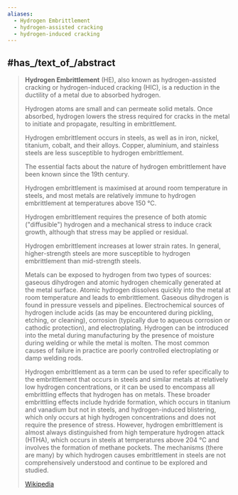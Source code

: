 ```yaml
---
aliases:
  - Hydrogen Embrittlement
  - hydrogen-assisted cracking
  - hydrogen-induced cracking
---
```


## #has_/text_of_/abstract 

> **Hydrogen Embrittlement** (HE), also known as hydrogen-assisted cracking 
> or hydrogen-induced cracking (HIC), 
> is a reduction in the ductility of a metal due to absorbed hydrogen. 
> 
> Hydrogen atoms are small and can permeate solid metals. 
> Once absorbed, hydrogen lowers the stress required for 
> cracks in the metal to initiate and propagate, resulting in embrittlement. 
> 
> Hydrogen embrittlement occurs in steels, as well as in iron, nickel, titanium, cobalt, and their alloys. 
> Copper, aluminium, and stainless steels are less susceptible to hydrogen embrittlement.
>
> The essential facts about the nature of hydrogen embrittlement have been known since the 19th century.
>
> Hydrogen embrittlement is maximised at around room temperature in steels, 
> and most metals are relatively immune to hydrogen embrittlement at temperatures above 150 °C. 
> 
> Hydrogen embrittlement requires the presence of both atomic ("diffusible") hydrogen 
> and a mechanical stress to induce crack growth, although that stress may be applied or residual. 
> 
> Hydrogen embrittlement increases at lower strain rates. In general, 
> higher-strength steels are more susceptible to hydrogen embrittlement than mid-strength steels.
>
> Metals can be exposed to hydrogen from two types of sources: 
> gaseous dihydrogen and atomic hydrogen chemically generated at the metal surface. 
> Atomic hydrogen dissolves quickly into the metal at room temperature and leads to embrittlement. 
> Gaseous dihydrogen is found in pressure vessels and pipelines. 
> Electrochemical sources of hydrogen include acids (as may be encountered during pickling, etching, or cleaning), corrosion (typically due to aqueous corrosion or cathodic protection), and electroplating. Hydrogen can be introduced into the metal during manufacturing by the presence of moisture during welding or while the metal is molten. The most common causes of failure in practice are poorly controlled electroplating or damp welding rods.
>
> Hydrogen embrittlement as a term can be used to refer specifically to the embrittlement that occurs in steels and similar metals at relatively low hydrogen concentrations, or it can be used to encompass all embrittling effects that hydrogen has on metals. These broader embrittling effects include hydride formation, which occurs in titanium and vanadium but not in steels, and hydrogen-induced blistering, which only occurs at high hydrogen concentrations and does not require the presence of stress. However, hydrogen embrittlement is almost always distinguished from high temperature hydrogen attack (HTHA), which occurs in steels at temperatures above 204 °C and involves the formation of methane pockets. The mechanisms (there are many) by which hydrogen causes embrittlement in steels are not comprehensively understood and continue to be explored and studied.
>
> [Wikipedia](https://en.wikipedia.org/wiki/Hydrogen%20embrittlement) 


